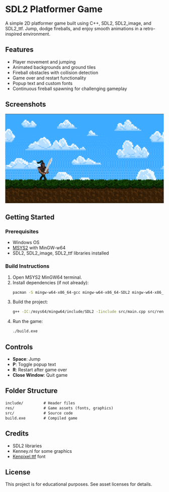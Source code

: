# SDL2 Platformer Game

A simple 2D platformer game built using C++, SDL2, SDL2_image, and SDL2_ttf. Jump, dodge fireballs, and enjoy smooth animations in a retro-inspired environment.

## Features

- Player movement and jumping
- Animated backgrounds and ground tiles
- Fireball obstacles with collision detection
- Game over and restart functionality
- Popup text and custom fonts
- Continuous fireball spawning for challenging gameplay

## Screenshots

![alt text]({B96D904A-820B-48B5-ADBF-06D2EC6E2BBE}.png)

## Getting Started

### Prerequisites
- Windows OS
- [MSYS2](https://www.msys2.org/) with MinGW-w64
- SDL2, SDL2_image, SDL2_ttf libraries installed

### Build Instructions

1. Open MSYS2 MinGW64 terminal.
2. Install dependencies (if not already):
   ```sh
   pacman -S mingw-w64-x86_64-gcc mingw-w64-x86_64-SDL2 mingw-w64-x86_64-SDL2_image mingw-w64-x86_64-SDL2_ttf
   ```
3. Build the project:
   ```sh
   g++ -IC:/msys64/mingw64/include/SDL2 -Iinclude src/main.cpp src/renderWindow.cpp src/entity.cpp -LC:/msys64/mingw64/lib -lmingw32 -lSDL2main -lSDL2 -lSDL2_image -lSDL2_ttf -o build.exe
   ```
4. Run the game:
   ```sh
   ./build.exe
   ```

## Controls

- **Space**: Jump
- **P**: Toggle popup text
- **R**: Restart after game over
- **Close Window**: Quit game

## Folder Structure

```
include/         # Header files
res/             # Game assets (fonts, graphics)
src/             # Source code
build.exe        # Compiled game
```

## Credits
- SDL2 libraries
- Kenney.nl for some graphics
- [Kenpixel.ttf](res/fonts/kenpixel.ttf) font

## License
This project is for educational purposes. See asset licenses for details.
